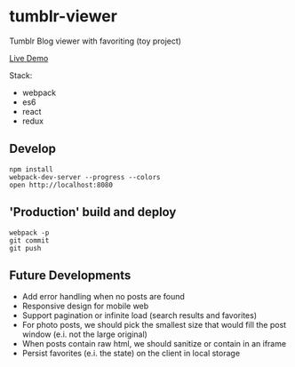 # tumblr-viewer

Tumblr Blog viewer with favoriting (toy project)

[Live Demo](https://lucap.github.io/tumblr-viewer/)

Stack:
* webpack
* es6
* react
* redux

## Develop

```
npm install
webpack-dev-server --progress --colors
open http://localhost:8080
```

## 'Production' build and deploy

```
webpack -p
git commit 
git push
```

## Future Developments 

* Add error handling when no posts are found
* Responsive design for mobile web
* Support pagination or infinite load (search results and favorites)
* For photo posts, we should pick the smallest size that would fill the post window (e.i. not the large original)
* When posts contain raw html, we should sanitize or contain in an iframe
* Persist favorites (e.i. the state) on the client in local storage
